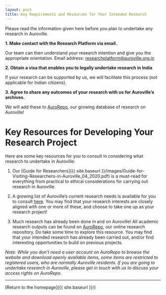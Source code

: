 ```yaml
---
layout: post
title: Key Requirements and Resources for Your Intended Research
---
```


Please read the information given here before you plan to undertake any research in Auroville.

**1. Make contact with the Research Platform via email.**

Our team can then understand your research intention and give you the appropriate orientation. Email address: <a href="mailto:researchplatform@auroville.org.in">researchplatform@auroville.org.in</a>

**2. Obtain a visa that enables you to legally undertake research in India**

If your research can be supported by us, we will facilitate this process (not applicable for Indian citizens).

**3. Agree to share any outcomes of your research with us for Auroville’s archives.**

We will add these to [AuroRepo](https://aurorepo.in), our growing database of research on Auroville!

# Key Resources for Developing Your Research Project

Here are some key resources for you to consult in considering what research to undertake in Auroville:

1. Our [Guide for Researchers]({{ site.baseurl }}/images/Guide-for-Visiting-Researchers-in-Auroville_04_2020.pdf) is a must-read for everything from practical to ethical considerations for carrying out research in Auroville.

2. A growing list of Auroville’s current research needs is available for you to consult [here](http://auroville-learning.net/what-you-can-do/research/). You may find that your research interests are closely aligned with one or more of these, and choose to take one up as your research project!

3. Much research has already been done in and on Auroville! All academic research outputs can be found on [AuroRepo](https://aurorepo.in), our online research repository. Do take some time to explore this resource. You may find that your intended research has already been carried out, and/or find interesting opportunities to build on previous projects.

*Note: While you don't need a user account on AuroRepo to browse the website and download openly available items, some items are restricted to registered users, who are normally Auroville residents. If you are going to undertake research in Auroville, please get in touch with us to discuss your access rights on AuroRepo.*

---
[Return to the homepage]({{ site.baseurl }}/)
